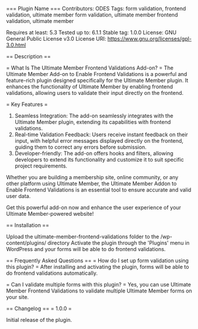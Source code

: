 ﻿=== Plugin Name ===
Contributors: ODES
Tags: form validation, frontend validation, ultimate member form validation, ultimate member frontend validation, ultimate member

Requires at least: 5.3
Tested up to: 6.1.1
Stable tag: 1.0.0
License: GNU General Public License v3.0
License URI: https://www.gnu.org/licenses/gpl-3.0.html

== Description ==

= What Is The Ultimate Member Frontend Validations Add-on? =
The Ultimate Member Add-on to Enable Frontend Validations is a powerful and feature-rich plugin designed specifically for the Ultimate Member plugin. It enhances the functionality of Ultimate Member by enabling frontend validations, allowing users to validate their input directly on the frontend.

= Key Features =
1. Seamless Integration: The add-on seamlessly integrates with the Ultimate Member plugin, extending its capabilities with frontend validations.
2. Real-time Validation Feedback: Users receive instant feedback on their input, with helpful error messages displayed directly on the frontend, guiding them to correct any errors before submission.
3. Developer-friendly: The add-on offers hooks and filters, allowing developers to extend its functionality and customize it to suit specific project requirements.

Whether you are building a membership site, online community, or any other platform using Ultimate Member, the Ultimate Member Addon to Enable Frontend Validations is an essential tool to ensure accurate and valid user data.

Get this powerful add-on now and enhance the user experience of your Ultimate Member-powered website!

== Installation ==

Upload the ultimate-member-frontend-validations folder to the /wp-content/plugins/ directory
Activate the plugin through the 'Plugins' menu in WordPress and your forms will be able to do frontend validations.

== Frequently Asked Questions ==
= How do I set up form validation using this plugin? =
After installing and activating the plugin, forms will be able to do frontend validations automatically.

= Can I validate multiple forms with this plugin? =
Yes, you can use Ultimate Member Frontend Validations to validate multiple Ultimate Member forms on your site.

== Changelog ==
= 1.0.0 =

Initial release of the plugin.
